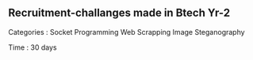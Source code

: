 ## Recruitment-challanges  made in Btech Yr-2
Categories :
Socket Programming 
Web Scrapping 
Image Steganography

Time : 30 days 
